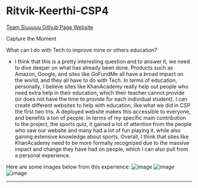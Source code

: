 ﻿# Ritvik-Keerthi-CSP4
[Team Siuuuuu Github Page Website](https://koolkidkai.github.io/Siuuuu/)


Capture the Moment

What can I do with Tech to improve mine or others education?

- I think that this is a pretty interesting question and to answer it, we need to dive deeper on what has already been done. Products such as Amazon, Google, and sites like GoFundMe all have a broad impact on the world, and they all have to do with Tech. In terms of education, personally, I believe sites like KhanAcademy really help out people who need extra help in their education, which their teacher cannot provide (or does not have the time to provide for each individual student). I can create different websites to help with education, like what we did in CSP the first two tris. A deployed website makes this accessible to everyone, and benefits a ton of people. In terms of my specific main contribution to the project, the sports quiz, it gained a lot of attention from the people who saw our website and many had a lot of fun playing it, while also gaining extensive knowledge about sports. Overall, I think that sites like KhanAcademy need to be more formally recognized due to the massive impact and change they have had on people, which I can also pull from a personal experience. 

Here are some images below from this experience:
![image](https://user-images.githubusercontent.com/89219486/156898353-b4c4fd62-acde-4cab-957f-dcbb1d61c2ee.png)
![image](https://user-images.githubusercontent.com/89219486/156898368-593b1e0a-7861-475c-9d8b-9f889e078186.png)
![image](https://user-images.githubusercontent.com/89219486/156898372-405af684-485d-4535-bd44-655651af9fd6.png)

---------------------------------
